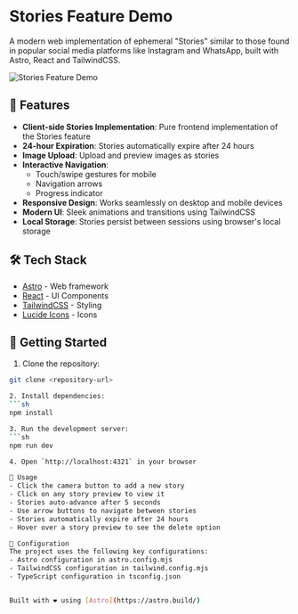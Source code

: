 # Stories Feature Demo

A modern web implementation of ephemeral "Stories" similar to those found in popular social media platforms like Instagram and WhatsApp, built with Astro, React and TailwindCSS.

![Stories Feature Demo](demo.gif)

## 🌟 Features

- **Client-side Stories Implementation**: Pure frontend implementation of the Stories feature
- **24-hour Expiration**: Stories automatically expire after 24 hours
- **Image Upload**: Upload and preview images as stories
- **Interactive Navigation**: 
  - Touch/swipe gestures for mobile
  - Navigation arrows
  - Progress indicator
- **Responsive Design**: Works seamlessly on desktop and mobile devices
- **Modern UI**: Sleek animations and transitions using TailwindCSS
- **Local Storage**: Stories persist between sessions using browser's local storage

## 🛠️ Tech Stack

- [Astro](https://astro.build/) - Web framework
- [React](https://reactjs.org/) - UI Components 
- [TailwindCSS](https://tailwindcss.com/) - Styling
- [Lucide Icons](https://lucide.dev/) - Icons

## 🚀 Getting Started

1. Clone the repository:
```sh
git clone <repository-url>

2. Install dependencies:
```sh
npm install

3. Run the development server:
```sh
npm run dev

4. Open `http://localhost:4321` in your browser

📝 Usage
- Click the camera button to add a new story
- Click on any story preview to view it
- Stories auto-advance after 5 seconds
- Use arrow buttons to navigate between stories
- Stories automatically expire after 24 hours
- Hover over a story preview to see the delete option

🔧 Configuration
The project uses the following key configurations:
- Astro configuration in astro.config.mjs
- TailwindCSS configuration in tailwind.config.mjs
- TypeScript configuration in tsconfig.json


Built with ❤️ using [Astro](https://astro.build/)